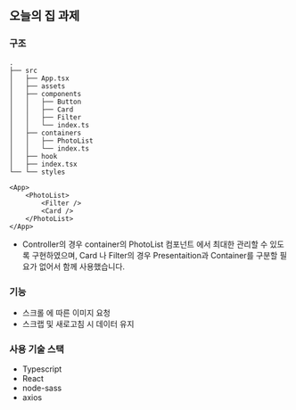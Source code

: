 ## 오늘의 집 과제

### 구조

```
.
├── src
│   ├── App.tsx
│   ├── assets
│   ├── components
│   │   ├── Button
│   │   ├── Card
│   │   ├── Filter
│   │   └── index.ts
│   ├── containers
│   │   ├── PhotoList
│   │   └── index.ts
│   ├── hook
│   ├── index.tsx
└── └── styles

<App>
    <PhotoList>
        <Filter />
        <Card />
    </PhotoList>
</App>
```

- Controller의 경우 container의 PhotoList 컴포넌트 에서 최대한 관리할 수 있도록 구현하였으며, Card 나 Filter의 경우 Presentaition과 Container를 구분할 필요가 없어서 함께 사용했습니다.

### 기능

- 스크롤 에 따른 이미지 요청
- 스크랩 및 새로고침 시 데이터 유지

### 사용 기술 스택

- Typescript
- React
- node-sass
- axios
